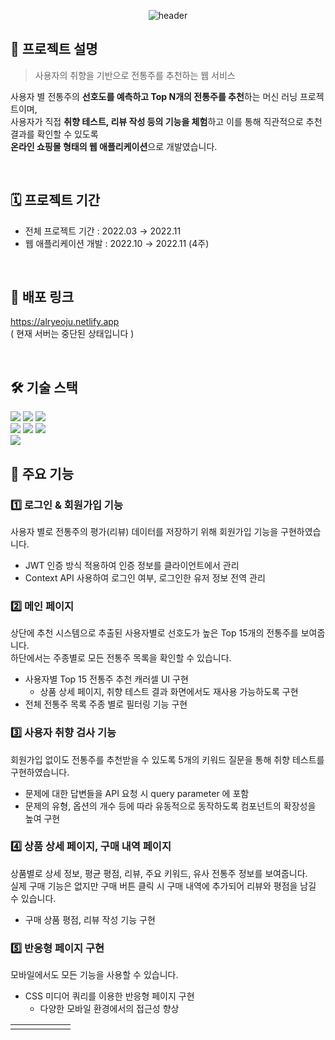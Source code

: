 <div align="center">
  
![header](https://capsule-render.vercel.app/api?type=transparent&text=알려주(Alryeoju)&animation=fadeIn&fontColor=7d6767&color=7d6767&height=100)
  
</div>

## 🍶 프로젝트 설명

> 사용자의 취향을 기반으로 전통주를 추천하는 웹 서비스 </br>

사용자 별 전통주의 **선호도를 예측하고 Top N개의 전통주를 추천**하는 머신 러닝 프로젝트이며, </br> 
사용자가 직접 **취향 테스트, 리뷰 작성 등의 기능을 체험**하고 이를 통해 직관적으로 추천 결과를 확인할 수 있도록 </br>
**온라인 쇼핑몰 형태의 웹 애플리케이션**으로 개발였습니다.

</br>

## 🗓️ 프로젝트 기간
- 전체 프로젝트 기간 : 2022.03 → 2022.11
- 웹 애플리케이션 개발 : 2022.10 → 2022.11 (4주)

</br>

## 🔗 배포 링크
https://alryeoju.netlify.app
</br> ( 현재 서버는 중단된 상태입니다 )

</br>

## 🛠️ 기술 스택
<img src="https://img.shields.io/badge/javascript-F7DF1E?style=for-the-badge&logo=javascript&logoColor=black"> <img src="https://img.shields.io/badge/react-61DAFB?style=for-the-badge&logo=react&logoColor=black"> <img src="https://img.shields.io/badge/Axios-5A29E4.svg?style=for-the-badge&logo=Axios&logoColor=white">
</br>
<img src="https://img.shields.io/badge/styledcomponents-DB7093.svg?style=for-the-badge&logo=styled-components&logoColor=white">
<img src="https://img.shields.io/badge/Material%20UI-007FFF?style=for-the-badge&logo=mui&logoColor=white">
<img src="https://img.shields.io/badge/Font_Awesome-339AF0?style=for-the-badge&logo=fontawesome&logoColor=white">
</br>
<img src="https://img.shields.io/badge/Netlify-00C7B7?style=for-the-badge&logo=netlify&logoColor=white">
</br>

## 🌟 주요 기능
### 1️⃣ 로그인 & 회원가입 기능
사용자 별로 전통주의 평가(리뷰) 데이터를 저장하기 위해 회원가입 기능을 구현하였습니다.
- JWT 인증 방식 적용하여 인증 정보를 클라이언트에서 관리
- Context API 사용하여 로그인 여부, 로그인한 유저 정보 전역 관리
  

### 2️⃣ 메인 페이지
상단에 추천 시스템으로 추출된 사용자별로 선호도가 높은 Top 15개의 전통주를 보여줍니다.
</br> 하단에서는 주종별로 모든 전통주 목록을 확인할 수 있습니다.
- 사용자별 Top 15 전통주 추천 캐러셀 UI 구현
    - 상품 상세 페이지, 취향 테스트 결과 화면에서도 재사용 가능하도록 구현
- 전체 전통주 목록 주종 별로 필터링 기능 구현
    

### 3️⃣ 사용자 취향 검사 기능
회원가입 없이도 전통주를 추천받을 수 있도록 5개의 키워드 질문을 통해 취향 테스트를 구현하였습니다.
- 문제에 대한 답변들을 API 요청 시 query parameter 에 포함
- 문제의 유형, 옵션의 개수 등에 따라 유동적으로 동작하도록 컴포넌트의 확장성을 높여 구현
    

### 4️⃣ 상품 상세 페이지, 구매 내역 페이지
상품별로 상세 정보, 평균 평점, 리뷰, 주요 키워드, 유사 전통주 정보를 보여줍니다.
</br> 실제 구매 기능은 없지만 구매 버튼 클릭 시 구매 내역에 추가되어 리뷰와 평점을 남길 수 있습니다.
- 구매 상품 평점, 리뷰 작성 기능 구현
    

### 5️⃣ 반응형 페이지 구현
모바일에서도 모든 기능을 사용할 수 있습니다.
- CSS 미디어 쿼리를 이용한 반응형 페이지 구현
    - 다양한 모바일 환경에서의 접근성 향상

|||||||
|:--------------------:|:--------------------:|:--------------------:|:--------------------:|:--------------------:|:--------------------:|
|||||||****
